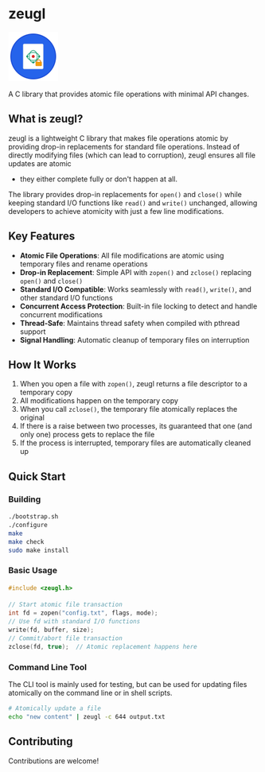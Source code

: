 # zeugl

<img src="icon.svg" alt="zeugl icon" width="100" height="100">

A C library that provides atomic file operations with minimal API changes.

## What is zeugl?

zeugl is a lightweight C library that makes file operations atomic by providing
drop-in replacements for standard file operations. Instead of directly modifying
files (which can lead to corruption), zeugl ensures all file updates are atomic
- they either complete fully or don't happen at all.

The library provides drop-in replacements for `open()` and `close()` while
keeping standard I/O functions like `read()` and `write()` unchanged, allowing
developers to achieve atomicity with just a few line modifications.

## Key Features

- **Atomic File Operations**: All file modifications are atomic using temporary
  files and rename operations
- **Drop-in Replacement**: Simple API with `zopen()` and `zclose()` replacing
  `open()` and `close()`
- **Standard I/O Compatible**: Works seamlessly with `read()`, `write()`, and
  other standard I/O functions
- **Concurrent Access Protection**: Built-in file locking to detect and handle
  concurrent modifications
- **Thread-Safe**: Maintains thread safety when compiled with pthread support
- **Signal Handling**: Automatic cleanup of temporary files on interruption

## How It Works

1. When you open a file with `zopen()`, zeugl returns a file descriptor to a
   temporary copy
2. All modifications happen on the temporary copy
3. When you call `zclose()`, the temporary file atomically replaces the original
4. If there is a raise between two processes, its guaranteed that one (and only
   one) process gets to replace the file
5. If the process is interrupted, temporary files are automatically cleaned up

## Quick Start

### Building

```bash
./bootstrap.sh
./configure
make
make check
sudo make install
```

### Basic Usage

```c
#include <zeugl.h>

// Start atomic file transaction
int fd = zopen("config.txt", flags, mode);
// Use fd with standard I/O functions
write(fd, buffer, size);
// Commit/abort file transaction
zclose(fd, true);  // Atomic replacement happens here
```

### Command Line Tool

The CLI tool is mainly used for testing, but can be used for updating files
atomically on the command line or in shell scripts.

```bash
# Atomically update a file
echo "new content" | zeugl -c 644 output.txt
```

## Contributing

Contributions are welcome!
